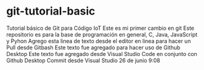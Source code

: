 # git-tutorial-basic
Tutorial básico de Git para Código IoT
Este es mi primer cambio en git
Este repositorio es para la base de programación en general, C, Java, JavaScript y Pyhon
Agrego esta linea de texto desde el editor en linea para hacer un Pull desde Gitbash
Este texto fue agregado para hacer uso de Github Desktop
Este texto fue agregado desde Visual Studio Code en conjunto con Github Desktop
Commit desde Visual Studio 26 de junio 9:08